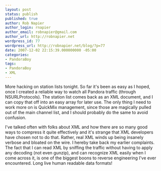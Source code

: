 ```yaml
---
layout: post
status: publish
published: true
author: Rob Napier
author_login: rnapier
author_email: robnapier@gmail.com
author_url: http://robnapier.net
wordpress_id: 77
wordpress_url: http://robnapier.net/blog/?p=77
date: 2007-12-02 22:15:39.000000000 -05:00
categories:
- PandoraBoy
tags:
- PandoraBoy
- XML
---
```

More hacking on station lists tonight. So far it's been as easy as I hoped, once I created a reliable way to watch all Pandora traffic (through NSURLProtocols). The station list comes back as an XML document, and I can copy that off into an easy array for later use. The only thing I need to work more on is QuickMix management, since those are magically pulled out of the main channel list, and I should probably do the same to avoid confusion.

I've talked often with folks about XML and how there are so many good ways to compress it quite effectively and it's strange that XML developers have chosen not to do that. Rather, real XML winds up being insanely verbose and bloated on the wire. I hereby take back my earlier complaints. The fact that I can read XML by sniffing the traffic without having to apply any decoding (not even gunzip), and can recognize XML easily when I come across it, is one of the biggest boons to reverse engineering I've ever encountered. Long live human readable data formats!
